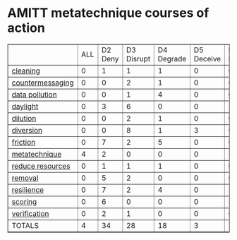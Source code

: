 # AMITT metatechnique courses of action

<table border="1">
<tr>
<td> </td>
    <td>ALL</td>
<td>D2 Deny</td>
<td>D3 Disrupt</td>
<td>D4 Degrade</td>
<td>D5 Deceive</td>
<td>D7 Deter</td>
<td>TOTALS</td></tr><tr>
<td><a href="metatag/cleaningcounters.md">cleaning</a></td>
<td>0</td>
<td>1</td>
<td>1</td>
<td>1</td>
<td>0</td>
<td>0</td>
<td>3</td>
</tr>
<tr>
<td><a href="metatag/countermessagingcounters.md">countermessaging</a></td>
<td>0</td>
<td>0</td>
<td>2</td>
<td>1</td>
<td>0</td>
<td>0</td>
<td>3</td>
</tr>
<tr>
<td><a href="metatag/data pollutioncounters.md">data pollution</a></td>
<td>0</td>
<td>0</td>
<td>1</td>
<td>4</td>
<td>0</td>
<td>0</td>
<td>5</td>
</tr>
<tr>
<td><a href="metatag/daylightcounters.md">daylight</a></td>
<td>0</td>
<td>3</td>
<td>6</td>
<td>0</td>
<td>0</td>
<td>2</td>
<td>11</td>
</tr>
<tr>
<td><a href="metatag/dilutioncounters.md">dilution</a></td>
<td>0</td>
<td>0</td>
<td>2</td>
<td>1</td>
<td>0</td>
<td>0</td>
<td>3</td>
</tr>
<tr>
<td><a href="metatag/diversioncounters.md">diversion</a></td>
<td>0</td>
<td>0</td>
<td>8</td>
<td>1</td>
<td>3</td>
<td>0</td>
<td>12</td>
</tr>
<tr>
<td><a href="metatag/frictioncounters.md">friction</a></td>
<td>0</td>
<td>7</td>
<td>2</td>
<td>5</td>
<td>0</td>
<td>0</td>
<td>14</td>
</tr>
<tr>
<td><a href="metatag/metatechniquecounters.md">metatechnique</a></td>
<td>4</td>
<td>2</td>
<td>0</td>
<td>0</td>
<td>0</td>
<td>1</td>
<td>7</td>
</tr>
<tr>
<td><a href="metatag/reduce resourcescounters.md">reduce resources</a></td>
<td>0</td>
<td>1</td>
<td>1</td>
<td>1</td>
<td>0</td>
<td>0</td>
<td>3</td>
</tr>
<tr>
<td><a href="metatag/removalcounters.md">removal</a></td>
<td>0</td>
<td>5</td>
<td>2</td>
<td>0</td>
<td>0</td>
<td>0</td>
<td>7</td>
</tr>
<tr>
<td><a href="metatag/resiliencecounters.md">resilience</a></td>
<td>0</td>
<td>7</td>
<td>2</td>
<td>4</td>
<td>0</td>
<td>1</td>
<td>14</td>
</tr>
<tr>
<td><a href="metatag/scoringcounters.md">scoring</a></td>
<td>0</td>
<td>6</td>
<td>0</td>
<td>0</td>
<td>0</td>
<td>3</td>
<td>9</td>
</tr>
<tr>
<td><a href="metatag/verificationcounters.md">verification</a></td>
<td>0</td>
<td>2</td>
<td>1</td>
<td>0</td>
<td>0</td>
<td>0</td>
<td>3</td>
</tr>
<tr>
<td>TOTALS</td>
<td>4</td>
<td>34</td>
<td>28</td>
<td>18</td>
<td>3</td>
<td>7</td>
<td>94</td>
</tr>
</table>
